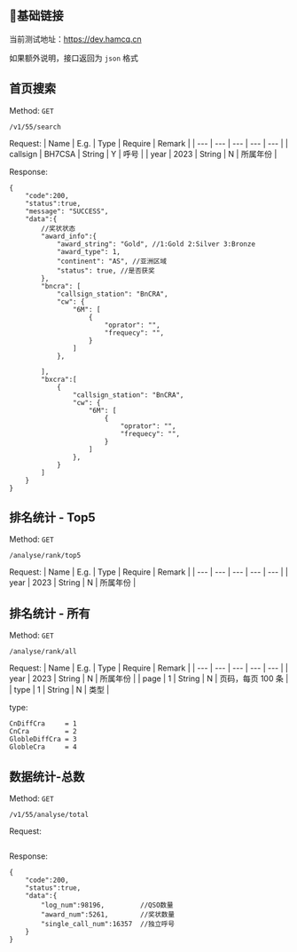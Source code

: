 ## 🔗基础链接

当前测试地址：https://dev.hamcq.cn  

如果额外说明，接口返回为 `json` 格式

## 首页搜索

Method: `GET`

```
/v1/55/search
```

Request:
| Name | E.g. | Type | Require | Remark |
| --- | --- | --- | --- | --- |
| callsign | BH7CSA | String | Y | 呼号 |
| year | 2023 | String | N | 所属年份 |


Response:  
```
{
    "code":200,
    "status":true,
    "message": "SUCCESS",
    "data":{
        //奖状状态
        "award_info":{
            "award_string": "Gold", //1:Gold 2:Silver 3:Bronze
            "award_type": 1,
            "continent": "AS", //亚洲区域
            "status": true, //是否获奖
        },       
        "bncra": [
            "callsign_station": "BnCRA",
            "cw": {
                "6M": [
                    {
                        "oprator": "",
                        "frequecy": "",
                    }
                ]
            },

        ],       
        "bxcra":[
            {
                "callsign_station": "BnCRA",
                "cw": {
                    "6M": [
                        {
                            "oprator": "",
                            "frequecy": "",
                        }
                    ]
                },
            }
        ] 
    }
}
```

## 排名统计 - Top5


Method: `GET`

```
/analyse/rank/top5
```

Request:
| Name | E.g. | Type | Require | Remark |
| --- | --- | --- | --- | --- |
| year | 2023 | String | N | 所属年份 |


## 排名统计 - 所有


Method: `GET`

```
/analyse/rank/all
```

Request:
| Name | E.g. | Type | Require | Remark |
| --- | --- | --- | --- | --- |
| year | 2023 | String | N | 所属年份 |
| page | 1 | String | N | 页码，每页 100 条 |
| type | 1 | String | N | 类型 |

type:  

```
CnDiffCra     = 1
CnCra         = 2
GlobleDiffCra = 3
GlobleCra     = 4
```

## 数据统计-总数

Method: `GET`

```
/v1/55/analyse/total
```

Request:
```
```

Response:  
```
{
    "code":200,
    "status":true,
    "data":{
        "log_num":98196,         //QSO数量
        "award_num":5261,        //奖状数量
        "single_call_num":16357  //独立呼号
    }
}
```

